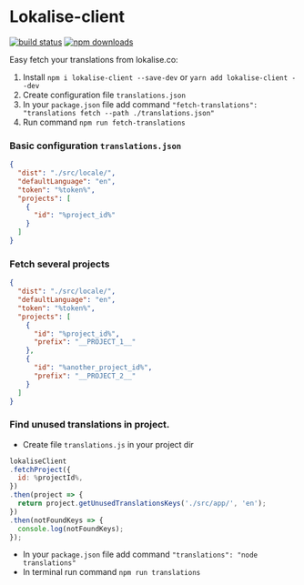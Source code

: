 # Lokalise-client

[![build status](https://badgen.net/travis/ibitcy/lokalise-client?icon=travis)](https://travis-ci.org/ibitcy/lokalise-client)
[![npm downloads](https://badgen.net/npm/dt/lokalise-client?icon=npm&color=green)](https://www.npmjs.com/package/lokalise-client)

Easy fetch your translations from lokalise.co:
1. Install `npm i lokalise-client --save-dev` or `yarn add lokalise-client --dev`
2. Create configuration file `translations.json`
3. In your `package.json` file add command `"fetch-translations": "translations fetch --path ./translations.json"`
4. Run command `npm run fetch-translations`

### Basic configuration `translations.json`

```json
{
  "dist": "./src/locale/",
  "defaultLanguage": "en",
  "token": "%token%",
  "projects": [
    {
      "id": "%project_id%"
    }
  ]
}
```

### Fetch several projects

```json
{
  "dist": "./src/locale/",
  "defaultLanguage": "en",
  "token": "%token%",
  "projects": [
    {
      "id": "%project_id%",
      "prefix": "__PROJECT_1__"
    },
    {
      "id": "%another_project_id%",
      "prefix": "__PROJECT_2__"
    }
  ]
}
```

### Find unused translations in project.

* Create file `translations.js` in your project dir
```js
lokaliseClient
.fetchProject({
  id: %projectId%,
})
.then(project => {
  return project.getUnusedTranslationsKeys('./src/app/', 'en');
})
.then(notFoundKeys => {
  console.log(notFoundKeys);
});
```
* In your `package.json` file add command `"translations": "node translations"`
* In terminal run command `npm run translations`
